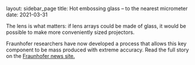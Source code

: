layout: sidebar_page
title: Hot embossing glass – to the nearest micrometer
date: 2021-03-31

The lens is what matters: if lens arrays could be made of glass, it would be possible to make more conveniently sized projectors.
<!--break-->
Fraunhofer researchers have now developed a process that allows this key component to be mass produced with extreme accuracy. Read the full story on the [Fraunhofer news site.](http://www.fraunhofer.de/en/press/research-news/2010/12/hot-embossing-glas.jsp)
